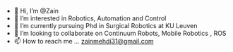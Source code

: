 - 👋 Hi, I’m @Zain
- 👀 I’m interested in Robotics, Automation and Control
- 🌱 I’m currently pursuing Phd in Surgical Robotics at KU Leuven
- 💞️ I’m looking to collaborate on Continuum Robots, Mobile Robotics , ROS
- 📫 How to reach me ... zainmehdi31@gmail.com

<!---
zainmehdi/zainmehdi is a ✨ special ✨ repository because its `README.md` (this file) appears on your GitHub profile.
You can click the Preview link to take a look at your changes.
--->
